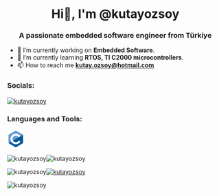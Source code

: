 <!--
### Hi there 👋
-->

<!--
**kutayozsoy/kutayozsoy** is a ✨ _special_ ✨ repository because its `README.md` (this file) appears on your GitHub profile.

Here are some ideas to get you started:

- 🔭 I’m currently working on ...
- 🌱 I’m currently learning ...
- 👯 I’m looking to collaborate on ...
- 🤔 I’m looking for help with ...
- 💬 Ask me about ...
- 📫 How to reach me: ...
- 😄 Pronouns: ...
- ⚡ Fun fact: ...
-->

<!--
- 👋 Hi, I am @kutayozsoy. 
- 🔭 I’m currently working on Embedded Software.
- 🌱 I’m currently learning RTOS, TI C2000 microcontrollers.  
- 📫 How to reach me: kutay.ozsoy@hotmail.com
-->

<h1 align="center">Hi👋, I'm @kutayozsoy</h1>
<h3 align="center">A passionate embedded software engineer from Türkiye</h3>

- 🔭 I’m currently working on **Embedded Software**.
- 🌱 I’m currently learning **RTOS, TI C2000 microcontrollers**.
- 📫 How to reach me **kutay.ozsoy@hotmail.com**

<h3 align="left">Socials:</h3>
<p align="left">
<a href="https://linkedin.com/in/kutayozsoy" target="blank"><img align="center" src="https://raw.githubusercontent.com/rahuldkjain/github-profile-readme-generator/master/src/images/icons/Social/linked-in-alt.svg" alt="kutayozsoy" height="30" width="40" /></a>
</p>

<h3 align="left">Languages and Tools:</h3>
<p align="left"> <a href="https://www.cprogramming.com/" target="_blank" rel="noreferrer"> <img src="https://raw.githubusercontent.com/devicons/devicon/master/icons/c/c-original.svg" alt="c" width="40" height="40"/> </a> </p>

<p><img align="left" src="https://github-readme-stats.vercel.app/api/top-langs?username=kutayozsoy&show_icons=true&locale=en&layout=compact" alt="kutayozsoy" /></p>

<p>&nbsp;<img align="left" src="https://github-readme-stats.vercel.app/api?username=kutayozsoy&show_icons=true&locale=en" alt="kutayozsoy" /></p>

<p><img align="left" src="https://github-readme-streak-stats.herokuapp.com/?user=kutayozsoy&" alt="kutayozsoy" /></p>

<p align="left"> <a href="https://github.com/ryo-ma/github-profile-trophy"><img src="https://github-profile-trophy.vercel.app/?username=kutayozsoy" alt="kutayozsoy" /></a> </p>

<p align="left"> <img src="https://komarev.com/ghpvc/?username=kutayozsoy&label=Profile%20views&color=0e75b6&style=flat" alt="kutayozsoy" /> </p>  
